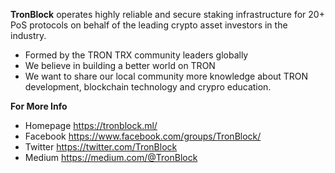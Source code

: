 
**TronBlock** operates highly reliable and secure staking infrastructure for 20+ PoS protocols on behalf of the leading crypto asset investors in the industry.

- Formed by the TRON TRX community leaders globally
- We believe in building a better world on TRON
- We want to share our local community more knowledge about TRON development, blockchain technology and crypro education. 

**For More Info**
- Homepage  https://tronblock.ml/
- Facebook  https://www.facebook.com/groups/TronBlock/
- Twitter  https://twitter.com/TronBlock
- Medium  https://medium.com/@TronBlock
